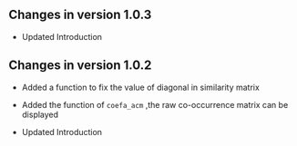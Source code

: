 ## **Changes in version 1.0.3**

-   Updated Introduction

## **Changes in version 1.0.2**

-   Added a function to fix the value of diagonal in similarity matrix

-   Added the function of `coefa_acm` ,the raw co-occurrence matrix can be displayed

-   Updated Introduction
